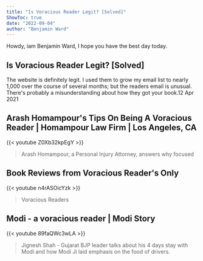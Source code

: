 ```yaml
---
title: "Is Voracious Reader Legit? [Solved]"
ShowToc: true 
date: "2022-09-04"
author: "Benjamin Ward" 
---
```


Howdy, iam Benjamin Ward, I hope you have the best day today.
## Is Voracious Reader Legit? [Solved]
The website is definitely legit. I used them to grow my email list to nearly 1,000 over the course of several months; but the readers email is unusual. There's probably a misunderstanding about how they got your book.12 Apr 2021

## Arash Homampour's Tips On Being A Voracious Reader | Homampour Law Firm | Los Angeles, CA
{{< youtube Z0Xb32kpEgY >}}
>Arash Homampour, a Personal Injury Attorney, answers why focused 

## Book Reviews from Voracious Reader's Only
{{< youtube n4rASOicYzk >}}
>Voracious Readers

## Modi - a voracious reader  | Modi Story
{{< youtube 89faQWc3wLA >}}
>Jignesh Shah - Gujarat BJP leader talks about his 4 days stay with Modi and how Modi Ji laid emphasis on the food of drivers.

